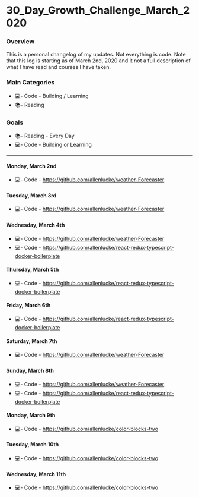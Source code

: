 # 30_Day_Growth_Challenge_March_2020

### Overview
This is a personal changelog of my updates. Not everything is code. Note that this log is starting as of March 2nd, 2020 and it not a full description of what I have read and courses I have taken. 

### Main Categories
- 💻- Code - Building / Learning
- 📚- Reading

### Goals
- 📚- Reading - Every Day
- 💻- Code - Building or Learning

---


#### Monday, March 2nd
- 💻- Code - https://github.com/allenlucke/weather-Forecaster

#### Tuesday, March 3rd
- 💻- Code - https://github.com/allenlucke/weather-Forecaster

#### Wednesday, March 4th
- 💻- Code - https://github.com/allenlucke/weather-Forecaster
- 💻- Code - https://github.com/allenlucke/react-redux-typescript-docker-boilerplate

#### Thursday, March 5th
- 💻- Code - https://github.com/allenlucke/react-redux-typescript-docker-boilerplate

#### Friday, March 6th
- 💻- Code - https://github.com/allenlucke/react-redux-typescript-docker-boilerplate

#### Saturday, March 7th
- 💻- Code - https://github.com/allenlucke/weather-Forecaster

#### Sunday, March 8th
- 💻- Code - https://github.com/allenlucke/weather-Forecaster
- 💻- Code - https://github.com/allenlucke/react-redux-typescript-docker-boilerplate

#### Monday, March 9th
- 💻- Code - https://github.com/allenlucke/color-blocks-two

#### Tuesday, March 10th
- 💻- Code - https://github.com/allenlucke/color-blocks-two

#### Wednesday, March 11th
- 💻- Code - https://github.com/allenlucke/color-blocks-two
